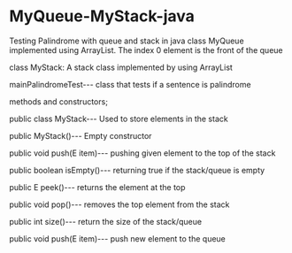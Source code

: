 # MyQueue-MyStack-java
Testing Palindrome with queue and stack in java
class MyQueue implemented using ArrayList. The index 0 element is the front of the queue

class MyStack: A stack class implemented by using ArrayList

mainPalindromeTest--- class that tests if a sentence is palindrome 

methods and constructors;

public class MyStack<E>--- Used to store elements in the stack

public MyStack()--- Empty constructor

 public void push(E item)--- pushing given element to the top of the stack

public boolean isEmpty()--- returning true if the stack/queue is empty

public E peek()--- returns the element at the top

public void pop()--- removes the top element from the stack

 public int size()--- return the size of the stack/queue  

public void push(E item)--- push new element to the queue


